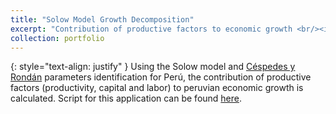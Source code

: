 ```yaml
---
title: "Solow Model Growth Decomposition"
excerpt: "Contribution of productive factors to economic growth <br/><img src='/images/growth_contrib.png'>"
collection: portfolio
---
```

{: style="text-align: justify" }
Using the Solow model and [ Céspedes y Rondán](https://repositorio.up.edu.pe/handle/11354/1496) parameters identification for Perú, the contribution of productive factors (productivity, capital and labor) to peruvian economic growth is calculated. Script for this application can be found [here](https://github.com/josediegogallardo/time_series_applications/blob/main/growth_contributions.ipynb).